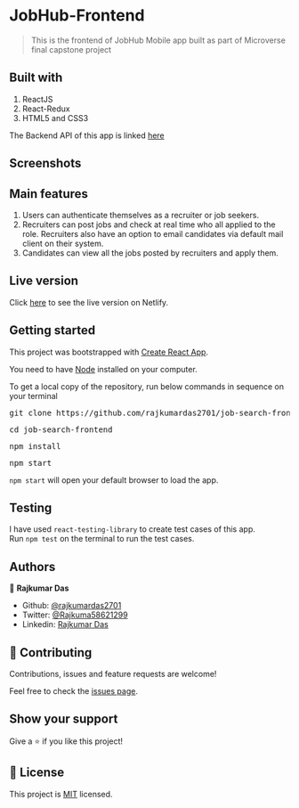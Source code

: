 # JobHub-Frontend

> This is the frontend of JobHub Mobile app built as part of Microverse final capstone project

## Built with
1. ReactJS
2. React-Redux
3. HTML5 and CSS3

The Backend API of this app is linked <a href="https://github.com/rajkumardas2701/job-search-backend">here</a>

## Screenshots

## Main features

1. Users can authenticate themselves as a recruiter or job seekers.
2. Recruiters can post jobs and check at real time who all applied to the role. Recruiters also have an option to email candidates via default mail client on their system.
3. Candidates can view all the jobs posted by recruiters and apply them.

## Live version

Click <a href="https://job-search-by-raj.netlify.app/">here</a> to see the live version on Netlify.

## Getting started

This project was bootstrapped with <a href="https://github.com/facebook/create-react-app">Create React App</a>.

You need to have <a href="https://nodejs.org/en/">Node</a> installed on your computer.

To get a local copy of the repository, run below commands in sequence on your terminal

<pre>git clone https://github.com/rajkumardas2701/job-search-frontend.git</pre>
<pre>cd job-search-frontend</pre>
<pre>npm install</pre>
<pre>npm start</pre>

`npm start` will open your default browser to load the app.

## Testing

I have used `react-testing-library` to create test cases of this app.<br>
Run `npm test` on the terminal to run the test cases.

## Authors

👤 **Rajkumar Das**

- Github: [@rajkumardas2701](https://github.com/rajkumardas2701)
- Twitter: [@Rajkuma58621299](https://twitter.com/Rajkuma58621299)
- Linkedin: [Rajkumar Das](https://www.linkedin.com/in/rajkumar-das-41308961/)

## 🤝 Contributing

Contributions, issues and feature requests are welcome!

Feel free to check the [issues page](https://github.com/rajkumardas2701/job-search-frontend/issues).

## Show your support

Give a ⭐️ if you like this project!

## 📝 License

This project is [MIT](lic.url) licensed.